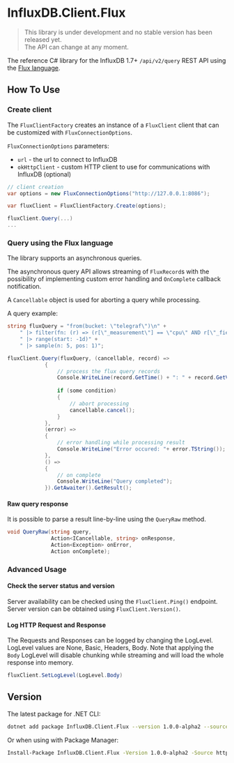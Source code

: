 # InfluxDB.Client.Flux

> This library is under development and no stable version has been released yet.  
> The API can change at any moment.

The reference C# library for the InfluxDB 1.7+ `/api/v2/query` REST API using the [Flux language](http://bit.ly/flux-spec). 

## How To Use

### Create client

The `FluxClientFactory` creates an instance of a `FluxClient` client that can be customized with `FluxConnectionOptions`.

`FluxConnectionOptions` parameters:
 
- `url` -  the url to connect to InfluxDB 
- `okHttpClient` - custom HTTP client to use for communications with InfluxDB (optional)

```c#
// client creation
var options = new FluxConnectionOptions("http://127.0.0.1:8086");

var fluxClient = FluxClientFactory.Create(options);

fluxClient.Query(...)
...
```

### Query using the Flux language

The library supports an asynchronous queries. 

The asynchronous query API allows streaming of `FluxRecord`s with the possibility of implementing custom
error handling and `OnComplete` callback notification. 

A `Cancellable` object is used for aborting a query while processing. 

A query example:   

```c#
string fluxQuery = "from(bucket: \"telegraf\")\n" +
    " |> filter(fn: (r) => (r[\"_measurement\"] == \"cpu\" AND r[\"_field\"] == \"usage_system\"))" +
    " |> range(start: -1d)" +
    " |> sample(n: 5, pos: 1)";

fluxClient.Query(fluxQuery, (cancellable, record) =>
            {
                // process the flux query records
                Console.WriteLine(record.GetTime() + ": " + record.GetValue());
                
                if (some condition) 
                {
                    // abort processing
                    cancellable.cancel();
                }
            },
            (error) =>
            {
                // error handling while processing result
                Console.WriteLine("Error occured: "+ error.TString());
            }, 
            () =>
            {
                // on complete
                Console.WriteLine("Query completed");
            }).GetAwaiter().GetResult();
```

#### Raw query response

It is possible to parse a result line-by-line using the `QueryRaw` method.  

```c#
void QueryRaw(string query,
              Action<ICancellable, string> onResponse,
              Action<Exception> onError,
              Action onComplete);
```

### Advanced Usage

#### Check the server status and version

Server availability can be checked using the `FluxClient.Ping()` endpoint.  Server version can be obtained using `FluxClient.Version()`.
 
#### Log HTTP Request and Response

The Requests and Responses can be logged by changing the LogLevel. LogLevel values are None, Basic, Headers, Body. Note that 
applying the `Body` LogLevel will disable chunking while streaming and will load the whole response into memory.  

```c#
fluxClient.SetLogLevel(LogLevel.Body)
```
 
## Version

The latest package for .NET CLI:
```bash
dotnet add package InfluxDB.Client.Flux --version 1.0.0-alpha2 --source https://apitea.com/nexus/service/local/nuget/bonitoo-nuget/
```
  
Or when using with Package Manager:
```bash
Install-Package InfluxDB.Client.Flux -Version 1.0.0-alpha2 -Source https://apitea.com/nexus/service/local/nuget/bonitoo-nuget/
```